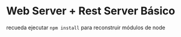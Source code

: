 # Web Server + Rest Server Básico

recueda ejecutar ```npm install``` para reconstruir módulos de node 